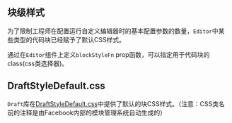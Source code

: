 ## 块级样式

为了限制工程师在配置运行自定义编辑器时的基本配置参数的数量，`Editor`中某些类型的代码块已经赋予了默认CSS样式。

通过在`Editor`组件上定义`blockStyleFn` prop函数，可以指定用于代码块的class\(css类选择器\)。

## DraftStyleDefault.css

`Draft`库在[DraftStyleDefault.css](https://github.com/facebook/draft-js/blob/master/src/component/utils/DraftStyleDefault.css)中提供了默认的块CSS样式。（注意：CSS类名前的注释是由Facebook内部的模块管理系统自动生成的）

